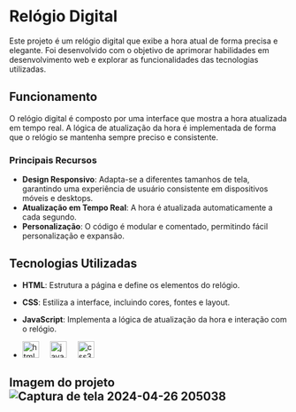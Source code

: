 # Relógio Digital

Este projeto é um relógio digital que exibe a hora atual de forma precisa e elegante. Foi desenvolvido com o objetivo de aprimorar habilidades em desenvolvimento web e explorar as funcionalidades das tecnologias utilizadas.

## Funcionamento

O relógio digital é composto por uma interface que mostra a hora atualizada em tempo real. A lógica de atualização da hora é implementada de forma que o relógio se mantenha sempre preciso e consistente.

### Principais Recursos

- **Design Responsivo**: Adapta-se a diferentes tamanhos de tela, garantindo uma experiência de usuário consistente em dispositivos móveis e desktops.
- **Atualização em Tempo Real**: A hora é atualizada automaticamente a cada segundo.
- **Personalização**: O código é modular e comentado, permitindo fácil personalização e expansão.

## Tecnologias Utilizadas

- **HTML**: Estrutura a página e define os elementos do relógio.
- **CSS**: Estiliza a interface, incluindo cores, fontes e layout.
- **JavaScript**: Implementa a lógica de atualização da hora e interação com o relógio.

- <div align="left">
  <img src="https://cdn.jsdelivr.net/gh/devicons/devicon/icons/html5/html5-original.svg" height="30" alt="html5 logo"  />
  <img width="12" />
  <img src="https://cdn.jsdelivr.net/gh/devicons/devicon/icons/javascript/javascript-original.svg" height="30" alt="javascript logo"  />
  <img width="12" />
  <img src="https://cdn.jsdelivr.net/gh/devicons/devicon/icons/css3/css3-original.svg" height="30" alt="css3 logo"  />
</div>

## Imagem do projeto![Captura de tela 2024-04-26 205038](https://github.com/Roseanedasilva1212/RelogioDigital/assets/167696930/4b2a7570-e660-40bc-a61d-b781e0f64829)



